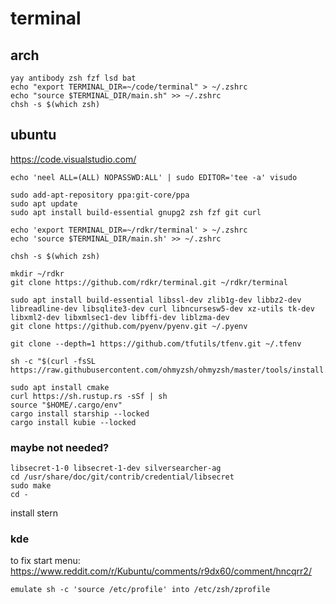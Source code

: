 # terminal

## arch

```
yay antibody zsh fzf lsd bat
echo "export TERMINAL_DIR=~/code/terminal" > ~/.zshrc
echo "source $TERMINAL_DIR/main.sh" >> ~/.zshrc
chsh -s $(which zsh)
```

## ubuntu

https://code.visualstudio.com/

```
echo 'neel ALL=(ALL) NOPASSWD:ALL' | sudo EDITOR='tee -a' visudo

sudo add-apt-repository ppa:git-core/ppa
sudo apt update
sudo apt install build-essential gnupg2 zsh fzf git curl

echo 'export TERMINAL_DIR=~/rdkr/terminal' > ~/.zshrc
echo 'source $TERMINAL_DIR/main.sh' >> ~/.zshrc

chsh -s $(which zsh)

mkdir ~/rdkr
git clone https://github.com/rdkr/terminal.git ~/rdkr/terminal

sudo apt install build-essential libssl-dev zlib1g-dev libbz2-dev libreadline-dev libsqlite3-dev curl libncursesw5-dev xz-utils tk-dev libxml2-dev libxmlsec1-dev libffi-dev liblzma-dev
git clone https://github.com/pyenv/pyenv.git ~/.pyenv

git clone --depth=1 https://github.com/tfutils/tfenv.git ~/.tfenv

sh -c "$(curl -fsSL https://raw.githubusercontent.com/ohmyzsh/ohmyzsh/master/tools/install.sh)"

sudo apt install cmake
curl https://sh.rustup.rs -sSf | sh
source "$HOME/.cargo/env"
cargo install starship --locked
cargo install kubie --locked
```

### maybe not needed?

```
libsecret-1-0 libsecret-1-dev silversearcher-ag
cd /usr/share/doc/git/contrib/credential/libsecret
sudo make
cd -

```

install stern

### kde

to fix start menu: https://www.reddit.com/r/Kubuntu/comments/r9dx60/comment/hncqrr2/

```
emulate sh -c 'source /etc/profile' into /etc/zsh/zprofile
```

